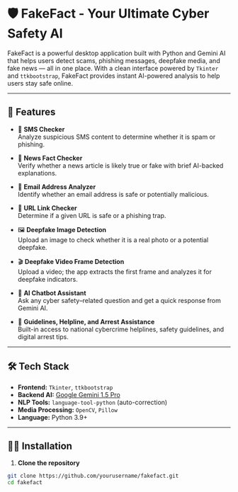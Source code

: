 # 🛡️ FakeFact - Your Ultimate Cyber Safety AI

FakeFact is a powerful desktop application built with Python and Gemini AI that helps users detect scams, phishing messages, deepfake media, and fake news — all in one place. With a clean interface powered by `Tkinter` and `ttkbootstrap`, FakeFact provides instant AI-powered analysis to help users stay safe online.

---

## 🚀 Features

- 📱 **SMS Checker**  
  Analyze suspicious SMS content to determine whether it is spam or phishing.

- 📰 **News Fact Checker**  
  Verify whether a news article is likely true or fake with brief AI-backed explanations.

- 📧 **Email Address Analyzer**  
  Identify whether an email address is safe or potentially malicious.

- 🔗 **URL Link Checker**  
  Determine if a given URL is safe or a phishing trap.

- 🖼️ **Deepfake Image Detection**  
  Upload an image to check whether it is a real photo or a potential deepfake.

- 🎬 **Deepfake Video Frame Detection**  
  Upload a video; the app extracts the first frame and analyzes it for deepfake indicators.

- 🤖 **AI Chatbot Assistant**  
  Ask any cyber safety–related question and get a quick response from Gemini AI.

- 📜 **Guidelines, Helpline, and Arrest Assistance**  
  Built-in access to national cybercrime helplines, safety guidelines, and digital arrest tips.

---

## 🛠️ Tech Stack

- **Frontend:** `Tkinter`, `ttkbootstrap`
- **Backend AI:** [Google Gemini 1.5 Pro](https://ai.google.dev/)
- **NLP Tools:** `language-tool-python` (auto-correction)
- **Media Processing:** `OpenCV`, `Pillow`
- **Language:** Python 3.9+

---

## 🧑‍💻 Installation

1. **Clone the repository**

```bash
git clone https://github.com/yourusername/fakefact.git
cd fakefact
